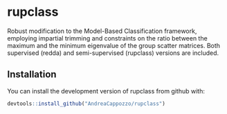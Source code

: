# rupclass

Robust modification to the Model-Based Classification framework, employing impartial trimming and constraints on the ratio between the maximum and the minimum eigenvalue of the group scatter matrices. Both supervised (redda) and semi-supervised (rupclass) versions are included.

## Installation

You can install the development version of rupclass from github with:

```r
devtools::install_github("AndreaCappozzo/rupclass")
```

